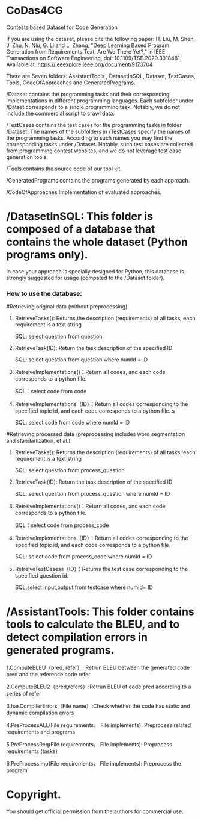 # CoDas4CG
Contests based Dataset for Code Generation

If you are using the dataset, please cite the following paper: H. Liu, M. Shen, J. Zhu, N. Niu, G. Li and L. Zhang, "Deep Learning Based Program Generation from Requirements Text: Are We There Yet?," in IEEE Transactions on Software Engineering, doi: 10.1109/TSE.2020.3018481. Available at: https://ieeexplore.ieee.org/document/9173704


There are Seven folders: AssistantTools , DatasetInSQL, Dataset, TestCases, Tools, CodeOfApproaches and GeneratedPrograms.


/Dataset contains the programming tasks and their corresponding implementations in different programming languages. Each subfolder under /Datset corresponds to a single programming task. Notably, we do not include the commercial script to crawl data.

/TestCases contains the test cases for the programming tasks in folder /Dataset. The names of the subfolders in /TestCases specify the names of the programming tasks. According to such names you may find the corresponding tasks under /Dataset. Notably, such test cases are collected from programming contest websites, and we do not leverage test case generation tools.

/Tools contains the source code of our tool kit.

/GeneratedPrograms contains the programs generated by each approach.

/CodeOfApproaches Implementation of evaluated approaches.


#  /DatasetInSQL: This folder is composed of a database that contains the whole dataset (Python programs only).
In case your approach is specially designed for Python, this database is strongly suggested for usage (compated to the /Dataset folder).

### How to use the database:

#Retrieving original data (without preprocessing)
1. RetrieveTasks(): Returns the description (requirements) of all tasks, each requirement is a text string

    SQL: select question from question 
2. RetrieveTask(ID): Return the task description of the specified ID   

    SQL: select question from question where numId = ID
3. RetreiveImplementations()：Return all codes, and each code corresponds to a python file.

	SQL：select code from code
4. RetreiveImplementations（ID）：Return all codes corresponding to the specified topic id, and each code corresponds to a python file.	 s

	SQL: select code from code where numId = ID

#Retrieving processed data (preprocessing includes  word segmentation and standarlization, et al.)

1. RetrieveTasks(): Returns the description (requirements) of all tasks, each requirement is a text string

    SQL: select question from process_question 
2. RetrieveTask(ID): Return the task description of the specified ID   

    SQL: select question from process_question where numId = ID
3. RetreiveImplementations()：Return all codes, and each code corresponds to a python file.

	SQL：select code from process_code
4. RetreiveImplementations（ID）：Return all codes corresponding to the specified topic id, and each code corresponds to a python file.	 

	SQL: select code from process_code where numId = ID

5. RetreiveTestCasess（ID）：Returns the test case corresponding to the specified question id.

	SQL:select input,output from testcase where numId= ID


#  /AssistantTools: This folder contains tools to calculate the BLEU, and to detect compilation errors in generated programs.

 1.ComputeBLEU（pred, refer）: Retrun  BLEU between the generated code pred and the reference code refer	

 2.ComputeBLEU2（pred,refers）:Retrun  BLEU of code pred according to a series of refer	

 3.hasCompilerErrors（File name）:Check whether the code has static  and dynamic compilation errors	

 4.PreProcessALL(File requirements， File implements): Preprocess related requirements and programs	

 5.PreProcessReq(File requirements， File implements): Preprocess requirements (tasks)
				
6.PreProcessImp(File requirements， File implements): Preprocess the program	

#  Copyright.

You should get official permission from the authors for commercial use. 

